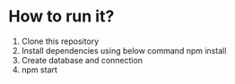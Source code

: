# How to run it?
1. Clone this repository
2. Install dependencies using below command npm install
3. Create database and connection
4. npm start
